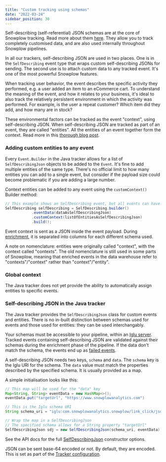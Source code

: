 ```yaml
---
title: "Custom tracking using schemas"
date: "2022-03-24"
sidebar_position: 30
---
```


Self-describing (self-referential) JSON schemas are at the core of Snowplow tracking. Read more about them [here](/docs/fundamentals/schemas/index.md). They allow you to track completely customised data, and are also used internally throughout Snowplow pipelines.

In all our trackers, self-describing JSON are used in two places. One is in the `SelfDescribing` event type that wraps custom self-describing JSONs for sending. The second use is to attach custom data to any tracked event. It's one of the most powerful Snowplow features.

When tracking user behavior, the event describes the specific activity they performed, e.g. a user added an item to an eCommerce cart. To understand the meaning of the event, and how it relates to your business, it's ideal to also track the relatively persistent environment in which the activity was performed. For example, is the user a repeat customer? Which item did they add, and how many are in stock?

These environmental factors can be tracked as the event "context", using self-describing JSON. When self-describing JSON are tracked as part of an event, they are called "entities". All the entities of an event together form the context. Read more in this [thorough blog post](https://snowplowanalytics.com/blog/2020/03/25/what-are-snowplow-events-and-entities-and-what-makes-them-so-powerful/).

### Adding custom entities to any event

Every `Event.Builder` in the Java tracker allows for a list of `SelfDescribingJson` objects to be added to the `Event`. It's fine to add multiple entities of the same type. There's no official limit to how many entities you can add to a single event, but consider if the payload size could become problematic if you are adding a large number.

Context entities can be added to any event using the `customContext()` Builder method:
```java
// This example shows an SelfDescribing event, but all events can have context
SelfDescribing selfDescribing = SelfDescribing.builder()
            .eventData(dataAsSelfDescribingJson)
            .customContext(listOfEntitiesAsSelfDescribingJson)
            .build();
```

Event context is sent as a JSON inside the event payload. During [enrichment](/docs/pipeline/enrichments/what-is-enrichment/index.md), it is separated into columns for each different schema used.

A note on nomenclature: entities were originally called "context", with the context called "contexts". The old nomenclature is still used in some parts of Snowplow, meaning that enriched events in the data warehouse refer to "contexts"/"context" rather than "context"/"entity".

### Global context
The Java tracker does not yet provide the ability to automatically assign entities to specific events.

### Self-describing JSON in the Java tracker

The Java tracker provides the `SelfDescribingJson` class for custom events and entities. There is no in-built distinction between schemas used for events and those used for entities: they can be used interchangably.

Your schemas must be accessible to your pipeline, within an [Iglu server](/docs/api-reference/iglu/index.md). Tracked events containing self-describing JSON are validated against their schemas during the enrichment phase of the pipeline. If the data don't match the schema, the events end up as [failed events](/docs/fundamentals/failed-events/index.md).

A self-describing JSON needs two keys, `schema` and `data`. The `schema` key is the Iglu URI for the schema. The `data` value must match the properties described by the specified schema. It is usually provided as a map.

A simple initialisation looks like this:
```java
// This map will be used for the "data" key
Map<String, String> eventData = new HashMap<>();
eventData.put("targetUrl", "https://www.snowplowanalytics.com")

// This is the Iglu schema URI
String schema_uri = "iglu:com.snowplowanalytics.snowplow/link_click/jsonschema/1-0-1"

// Wrap the map in a SelfDescribingJson
// The specified schema allows for a String property "targetUrl"
SelfDescribingJson sdj = new SelfDescribingJson(schema_uri, eventData);
```
See the API docs for the full [SelfDescribingJson](https://snowplow.github.io/snowplow-java-tracker/index.html?com/snowplowanalytics/snowplow/tracker/payload/SelfDescribingJson.html) constructor options.

JSON can be sent base-64 encoded or not. By default, they are encoded. This is set as part of the [Tracker configuration](/docs/sources/trackers/java-tracker/installation-and-set-up/index.md#configuring-the-tracker).
